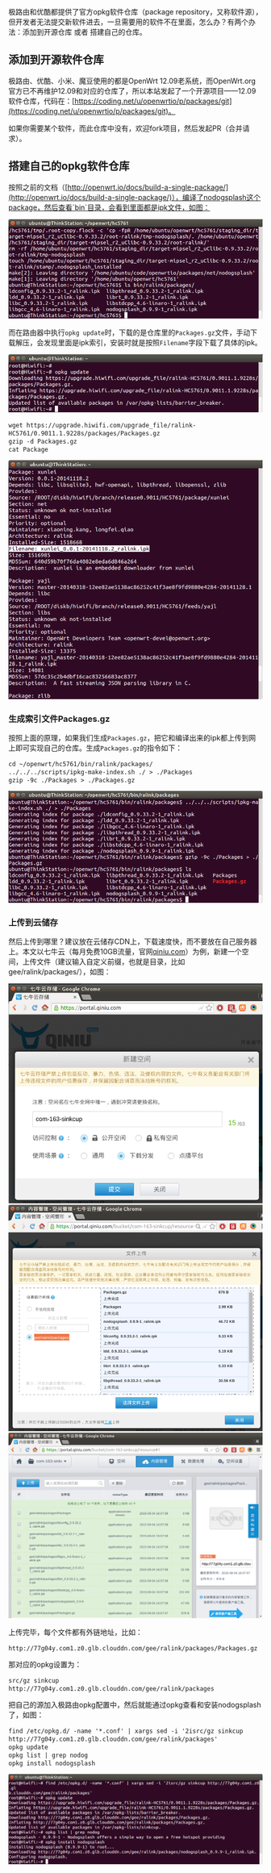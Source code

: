 极路由和优酷都提供了官方opkg软件仓库（package repository，又称软件源），但开发者无法提交新软件进去，一旦需要用的软件不在里面，怎么办？有两个办法：添加到开源仓库 或者 搭建自己的仓库。

## 添加到开源软件仓库

极路由、优酷、小米、魔豆使用的都是OpenWrt 12.09老系统，而OpenWrt.org官方已不再维护12.09和对应的仓库了，所以本站发起了一个开源项目——12.09软件仓库，代码在：[https://coding.net/u/openwrtio/p/packages/git](https://coding.net/u/openwrtio/p/packages/git)。

如果你需要某个软件，而此仓库中没有，欢迎fork项目，然后发起PR（合并请求）。

## 搭建自己的opkg软件仓库

按照之前的文档（[http://openwrt.io/docs/build-a-single-package/](http://openwrt.io/docs/build-a-single-package/)），编译了nodogsplash这个package，然后查看`bin`目录，会看到里面都是ipk文件，如图：

![ls bin packages](../img/ls-bin-packages-nodogsplash.png)

而在路由器中执行`opkg update`时，下载的是仓库里的`Packages.gz`文件，手动下载解压，会发现里面是ipk索引，安装时就是按照`Filename`字段下载了具体的ipk。

![opkg update Packages.gz](../img/opkg-update.png)

```
wget https://upgrade.hiwifi.com/upgrade_file/ralink-HC5761/0.9011.1.9228s/packages/Packages.gz
gzip -d Packages.gz
cat Package
```

![opkg cat Packages](../img/opkg-cat-packages.png)

### 生成索引文件Packages.gz

按照上面的原理，如果我们生成`Packages.gz`，把它和编译出来的ipk都上传到网上即可实现自己的仓库。生成`Packages.gz`的指令如下：

```
cd ~/openwrt/hc5761/bin/ralink/packages/
../../../scripts/ipkg-make-index.sh ./ > ./Packages
gzip -9c ./Packages > ./Packages.gz
```

![ipkg-make-index.sh](../img/ipkg-make-index.png)

### 上传到云储存

然后上传到哪里？建议放在云储存CDN上，下载速度快，而不要放在自己服务器上。本文以七牛云（每月免费10GB流量，官网[qiniu.com](https://portal.qiniu.com/signup?code=3lafkpsz7yes1)）为例，新建一个空间，上传文件（建议输入自定义前缀，也就是目录，比如gee/ralink/packages/），如图：

![qiniu create bucket](../img/qiniu-create-bucket.png)
![qiniu web upload](../img/qiniu-web-upload.png)
![qiniu web upload result](../img/qiniu-web-upload-result.png)

上传完毕，每个文件都有外链地址，比如：

```
http://77g04y.com1.z0.glb.clouddn.com/gee/ralink/packages/Packages.gz
```

那对应的opkg设置为：

```
src/gz sinkcup http://77g04y.com1.z0.glb.clouddn.com/gee/ralink/packages
```

把自己的源加入极路由opkg配置中，然后就能通过opkg查看和安装nodogsplash了，如图：

```
find /etc/opkg.d/ -name '*.conf' | xargs sed -i '2isrc/gz sinkcup http://77g04y.com1.z0.glb.clouddn.com/gee/ralink/packages'
opkg update
opkg list | grep nodog
opkg install nodogsplash
```

![gee opkg add src](../img/gee-opkg-add-src-install-nodogsplash.png)

<div id="comments" data-thread-key="docs-create-opkg-package-repository"></div>
